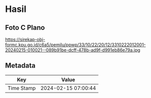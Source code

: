# Hasil

## Foto C Plano

https://sirekap-obj-formc.kpu.go.id/c6a5/pemilu/ppwp/33/10/22/20/12/3310222012001-20240215-010021--089b91be-dcff-478b-ad9f-d991eb86e79a.jpg


## Metadata

| Key        | Value               |
| ---------- | ------------------- |
| Time Stamp | 2024-02-15 07:00:44 |



